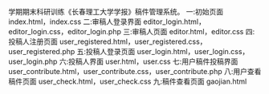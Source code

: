 学期期末科研训练《长春理工大学学报》稿件管理系统。
一:初始页面 index.html，index.css
二:审稿人登录界面 editor_login.html，editor_login.css，editor_login.php
三:审稿人页面 editor.html，editor.css
四:投稿人注册页面 user_registered.html，user_registered.css，user_registered.php
五:投稿人登录页面 user_login.html，user_login.css，user_login.php
六:投稿人界面 user.html，user.css
七:用户稿件投稿界面 user_contribute.html，user_contribute.css，user_contribute.php
八:用户查看稿件页面 user_check.html，user_check.css
九:稿件查看页面 gaojian.html
